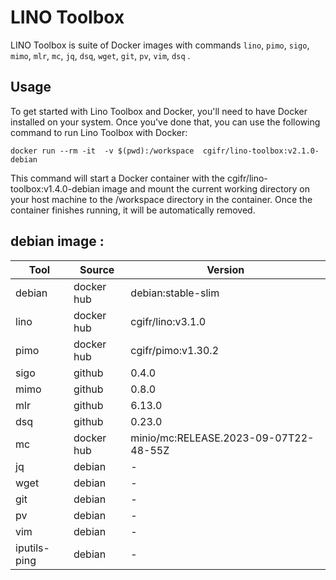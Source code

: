 # LINO Toolbox

LINO Toolbox is suite of Docker images with commands `lino`, `pimo`, `sigo`, `mimo`, `mlr`, `mc`, `jq`, `dsq`, `wget`, `git`, `pv`, `vim`, `dsq` .

## Usage

To get started with Lino Toolbox and Docker, you'll need to have Docker installed on your system. Once you've done that, you can use the following command to run Lino Toolbox with Docker:

```
docker run --rm -it  -v $(pwd):/workspace  cgifr/lino-toolbox:v2.1.0-debian
```

This command will start a Docker container with the cgifr/lino-toolbox:v1.4.0-debian image and mount the current working directory on your host machine to the /workspace directory in the container. Once the container finishes running, it will be automatically removed.

## debian image :
| Tool       | Source   | Version                             |
|------------|----------|-------------------------------------|
|debian      |docker hub|debian:stable-slim                   |
|lino        |docker hub|cgifr/lino:v3.1.0                    |
|pimo        |docker hub|cgifr/pimo:v1.30.2                   |
|sigo        |github    |0.4.0                                |
|mimo        |github    |0.8.0                                |
|mlr         |github    |6.13.0                               |
|dsq         |github    |0.23.0                               |
|mc          |docker hub|minio/mc:RELEASE.2023-09-07T22-48-55Z|
|jq          |debian    |-                                    |
|wget        |debian    |-                                    |
|git         |debian    |-                                    |
|pv          |debian    |-                                    |
|vim         |debian    |-                                    |
|iputils-ping|debian    |-                                    |
